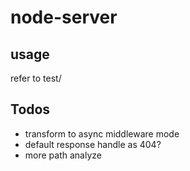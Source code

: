 # node-server

## usage

refer to test/

## Todos

* transform to async middleware mode
* default response handle as 404?
* more path analyze